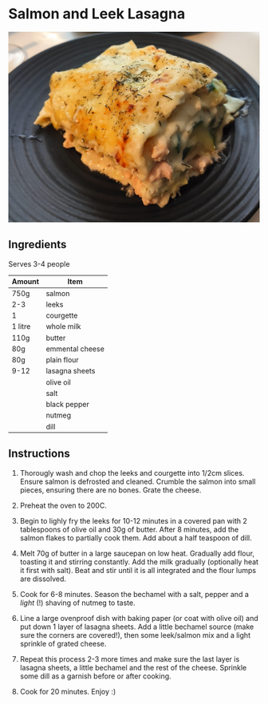# Salmon and Leek Lasagna

![alt text](salmonleeklasagna.png "Salmon and Leek Lasagna")

## Ingredients

Serves 3-4 people

| Amount  | Item            |
| ------- | --------------- |
| 750g    | salmon          |
| 2-3     | leeks           |
| 1       | courgette       |
| 1 litre | whole milk      |
| 110g    | butter          |
| 80g     | emmental cheese |
| 80g     | plain flour     |
| 9-12    | lasagna sheets  |
|         | olive oil       |
|         | salt            |
|         | black pepper    |
|         | nutmeg          |
|         | dill            |

## Instructions

1. Thorougly wash and chop the leeks and courgette into 1/2cm slices. Ensure salmon is defrosted and cleaned. Crumble the salmon into small pieces, ensuring there are no bones. Grate the cheese.

2. Preheat the oven to 200C.

3. Begin to lighly fry the leeks for 10-12 minutes in a covered pan with 2 tablespoons of olive oil and 30g of butter. After 8 minutes, add the salmon flakes to partially cook them. Add about a half teaspoon of dill.

4. Melt 70g of butter in a large saucepan on low heat. Gradually add flour, toasting it and stirring constantly. Add the milk gradually (optionally heat it first with salt). Beat and stir until it is all integrated and the flour lumps are dissolved.

5. Cook for 6-8 minutes. Season the bechamel with a salt, pepper and a _light_ (!) shaving of nutmeg to taste.

6. Line a large ovenproof dish with baking paper (or coat with olive oil) and put down 1 layer of lasagna sheets. Add a little bechamel source (make sure the corners are covered!), then some leek/salmon mix and a light sprinkle of grated cheese.

7. Repeat this process 2-3 more times and make sure the last layer is lasagna sheets, a little bechamel and the rest of the cheese. Sprinkle some dill as a garnish before or after cooking.

8. Cook for 20 minutes. Enjoy :)

